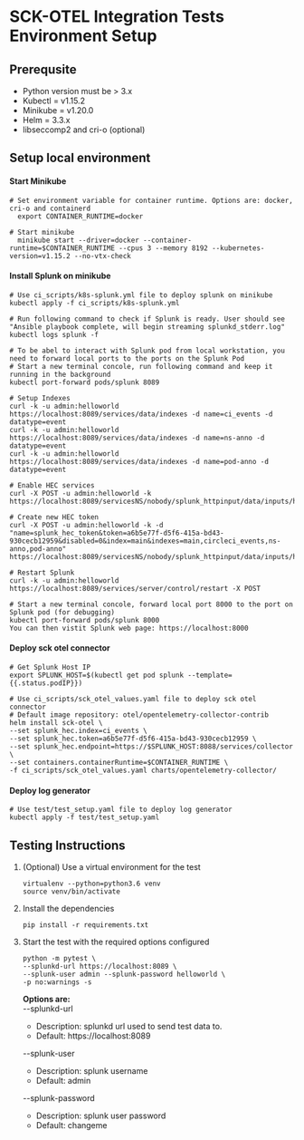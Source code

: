 # SCK-OTEL Integration Tests Environment Setup

## Prerequsite
* Python version must be > 3.x
* Kubectl = v1.15.2
* Minikube = v1.20.0
* Helm = 3.3.x
* libseccomp2 and cri-o (optional)
## Setup local environment
#### Start Minikube  
    # Set environment variable for container runtime. Options are: docker, cri-o and containerd
      export CONTAINER_RUNTIME=docker 
        
    # Start minikube
      minikube start --driver=docker --container-runtime=$CONTAINER_RUNTIME --cpus 3 --memory 8192 --kubernetes-version=v1.15.2 --no-vtx-check 

#### Install Splunk on minikube  
    # Use ci_scripts/k8s-splunk.yml file to deploy splunk on minikube 
    kubectl apply -f ci_scripts/k8s-splunk.yml
    
    # Run following command to check if Splunk is ready. User should see "Ansible playbook complete, will begin streaming splunkd_stderr.log"
    kubectl logs splunk -f
    
    # To be abel to interact with Splunk pod from local workstation, you need to forward local ports to the ports on the Splunk Pod
    # Start a new terminal concole, run following command and keep it running in the background
    kubectl port-forward pods/splunk 8089
    
    # Setup Indexes
    curl -k -u admin:helloworld https://localhost:8089/services/data/indexes -d name=ci_events -d datatype=event
    curl -k -u admin:helloworld https://localhost:8089/services/data/indexes -d name=ns-anno -d datatype=event
    curl -k -u admin:helloworld https://localhost:8089/services/data/indexes -d name=pod-anno -d datatype=event
    
    # Enable HEC services
    curl -X POST -u admin:helloworld -k https://localhost:8089/servicesNS/nobody/splunk_httpinput/data/inputs/http/http/enable
    
    # Create new HEC token
    curl -X POST -u admin:helloworld -k -d "name=splunk_hec_token&token=a6b5e77f-d5f6-415a-bd43-930cecb12959&disabled=0&index=main&indexes=main,circleci_events,ns-anno,pod-anno" https://localhost:8089/servicesNS/nobody/splunk_httpinput/data/inputs/http
    
    # Restart Splunk
    curl -k -u admin:helloworld https://localhost:8089/services/server/control/restart -X POST
    
    # Start a new terminal concole, forward local port 8000 to the port on Splunk pod (for debugging)
    kubectl port-forward pods/splunk 8000
    You can then vistit Splunk web page: https://localhost:8000 
         
#### Deploy sck otel connector
    # Get Splunk Host IP
    export SPLUNK_HOST=$(kubectl get pod splunk --template={{.status.podIP}})
    
    # Use ci_scripts/sck_otel_values.yaml file to deploy sck otel connector
    # Default image repository: otel/opentelemetry-collector-contrib    
    helm install sck-otel \
    --set splunk_hec.index=ci_events \
    --set splunk_hec.token=a6b5e77f-d5f6-415a-bd43-930cecb12959 \
    --set splunk_hec.endpoint=https://$SPLUNK_HOST:8088/services/collector \
    --set containers.containerRuntime=$CONTAINER_RUNTIME \
    -f ci_scripts/sck_otel_values.yaml charts/opentelemetry-collector/

#### Deploy log generator
    # Use test/test_setup.yaml file to deploy log generator
    kubectl apply -f test/test_setup.yaml

## Testing Instructions
1. (Optional) Use a virtual environment for the test  
    ```
    virtualenv --python=python3.6 venv
    source venv/bin/activate
    ```
2. Install the dependencies 
    ```
    pip install -r requirements.txt
    ```  
3. Start the test with the required options configured 
    ``` 
    python -m pytest \  
    --splunkd-url https://localhost:8089 \  
    --splunk-user admin --splunk-password helloworld \
    -p no:warnings -s
    ```
    **Options are:**  
    --splunkd-url
    * Description: splunkd url used to send test data to. 
    * Default: https://localhost:8089

    --splunk-user
    * Description: splunk username  
    * Default: admin

    --splunk-password
    * Description: splunk user password   
    * Default: changeme

